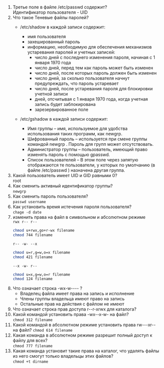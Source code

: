 1) Третье поле в файле /etc/passwd содержит?  
Идентификатор пользователя - UID
2) Что такое Теневые файлы паролей?  
	* /etc/shadow в каждой записи содержит: 
		* имя пользователя 
		* захешированный пароль
		* информацию, необходимую для обеспечения механизмов устаревания паролей и учетных записей:
			* число дней с последнего изменения пароля, начиная с 1 января 1970 года
			* число дней, перед тем как пароль может быть изменен
			* число дней, после которых пароль должен быть изменен
			* число дней, за сколько пользователя начнут предупреждать, что пароль устаревает
			* число дней, после устаревания пароля для блокировки учетной записи
			* дней, отсчитывая с 1 января 1970 года, когда учетная запись будет заблокирована
			* зарезервированное поле

	* /etc/gshadow в каждой записи содержит:
		* Имя группы – имя, используемое для удобства использования таких программ, как newgrp.
		* Шифрованный пароль – используется при смене группы командой newgrp . Пароль для групп может отсутствовать.
		* Администратор группы – пользователь, имеющий право изменять пароль с помощью gpasswd.
		* Список пользователей – В этом поле через запятую отображаются те пользователи, у которых по умолчанию (в файле /etc/passwd ) назначена другая группа.
3) Какой пользователь имеет UID и GID равными 0?  
root
4) Как сменить активный идентификатор группы?  
`newgrp`
5) Как сменить пароль пользователя?  
`passwd username`
6) Как установить время истечения пароля пользователя?  
`chage -d date`
7) изменить права на файл в символьном и абсолютном режиме  
	`rwx r-- r--`  
	```bash
	chmod u+rwx,go+r-wx filename
	chmod 744 filename
	```
	`r-- -w- --x`
	```bash
	chmod u=r,g=w,o=x filename
	chmod 421 filename
	```
	`--x -w- r--`
	```bash
	chmod u=x,g=w,o=r filename
	chmod 124 filename
	```
8) Что означает строка -wx-w---- ?
	* Владелец файла имеет права на запись и исполнение  
	* Члены группы владельца имеют право на запись  
	* Остальные прав на действия с файлом не имеют
9) Что означает строка прав доступа r--r-xrwx для каталога?
10) Какой командой установить права -wx--x-w- на файл?  
`chmod 312 filename`
11) Какой командой в абсолютном режиме установить права rw---xr-- на файл?
`chmod 614 filename`
12) Какая команда в абсолютном режиме разрешит полный доступ к файлу для всех?  
`chmod 777 filename`
13) Какая команда установит такие права на каталог, что удалять файлы из него смогут только владельцы этих файлов?  
`chmod +t dirname`